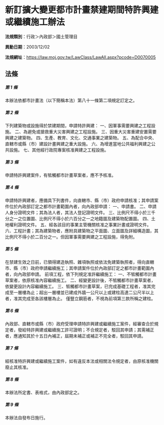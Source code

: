# 新訂擴大變更都市計畫禁建期間特許興建或繼續施工辦法

**法規類別**：行政＞內政部＞國土管理目

**異動日期**：2003/12/02  

**法規網址**：https://law.moj.gov.tw/LawClass/LawAll.aspx?pcode=D0070005





## 法條
##### 第 1 條
本辦法依都市計畫法（以下簡稱本法）第八十一條第二項規定訂定之。

##### 第 2 條
下列建築物或設施得於禁建期間，申請特許興建：
一、因軍事需要興建之工程設施。
二、為避免或搶救重大災害興建之工程設施。
三、因重大災害重建安置需要興建之建築物。
四、生產、教育、文化、交通事業之建築物。
五、為配合中央、直轄市或縣（市）建設計畫興建之重大設施。
六、為增進當地公共福利興建之公共設施。
七、其他經行政院專案核准興建之工程設施。

##### 第 3 條
申請特許興建案件，有牴觸都市計畫草案者，應不予核准。

##### 第 4 條
申請特許興建者，應備具下列書件，向直轄市、縣（市）政府申請核准；其申請案件位於內政部訂定之都市計畫範圍內者，向內政部申請：
一、申請書。
二、申請人身分證明文件；其為法人者，其法人登記證明文件。
三、比例尺不得小於三千分之一之位置圖、比例尺不得小於六百分之一之地籍圖及建築物配置圖。
四、土地權利證明文件。
五、經各該目的事業主管機關核准之事業計畫或證明文件。
六、工程計畫；其為建築物者，應附具建築物之平面圖、立面圖及詳細構造圖，其比例尺不得小於二百分之一。但因軍事需要興建之工程設施，得免附。

##### 第 5 條
在禁建生效之日前，已領得建造執照、雜項執照或依法免建築執照者，得向直轄市、縣（市）政府申請繼續施工；其申請案件位於內政部訂定之都市計畫範圍內者，向內政部申請。
前項工程，依下列規定准許繼續施工：
一、不牴觸都市計畫草案者，依原核准內容繼續施工。
二、經變更設計後，不牴觸都市計畫草案者，依變更設計內容繼續施工。
三、牴觸都市計畫草案，已完成基礎工程者，准其完成至一層樓為止；超出一層樓並已建成外牆一公尺以上或建柱高達二公尺半以上者，准其完成至各該樓層為止。
僅豎立鋼筋者，不視為前項第三款所稱之建柱。

##### 第 6 條
內政部、直轄市或縣（市）政府受理申請特許興建或繼續施工案件，經審查合於規定者，發給特許興建或繼續施工許可證明；不合規定者，駁回其申請；其需補正者，應通知其於十五日內補正，屆期未補正或補正不完全者，駁回其申請。

##### 第 7 條
經核准特許興建或繼續施工案件，如有違反本法或相關法令規定者，由原核准機關廢止其核准。

##### 第 8 條
本辦法所定書、表格式，由內政部定之。

##### 第 9 條
本辦法自發布日施行。


